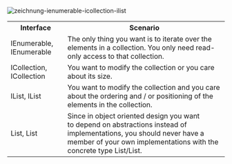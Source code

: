 ![zeichnung-ienumerable-icollection-ilist](https://user-images.githubusercontent.com/5309726/50049554-0459fc00-0123-11e9-8169-1b6d82dc6ed1.png)

<table>
    <tbody>
        <tr>
            <th>Interface</th>
            <th>Scenario</th>
        </tr>
        <tr>
            <td>IEnumerable, IEnumerable<T></td>
            <td>The only thing you want is to iterate over the elements in a collection. You only need read-only access to that collection.</td>     
        </tr>
      <tr>
            <td>ICollection, ICollection<T></td>
            <td>You want to modify the collection or you care about its size.</td>     
        </tr>
      <tr>
            <td>IList, IList<T></td>
            <td>You want to modify the collection and you care about the ordering and / or positioning of the elements in the collection.</td>     
        </tr>
      <tr>
            <td>List, List<T></td>
            <td>Since in object oriented design you want to depend on abstractions instead of implementations, you should never have a member of your own implementations with the concrete type List/List.</td>     
        </tr>
    </tbody>
</table>
